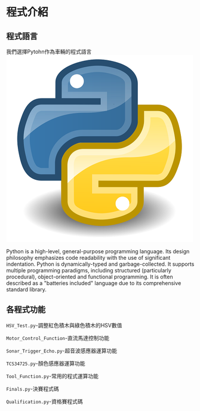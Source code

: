 # 程式介紹
## 程式語言
我們選擇Pytohn作為車輛的程式語言
![image](https://github.com/2008linchungpin/Future-engineers-Fire-On-All-Cylinders/blob/main/src/Python_Picture.png)

Python is a high-level, general-purpose programming language. Its design philosophy emphasizes code readability with the use of significant indentation.
Python is dynamically-typed and garbage-collected. It supports multiple programming paradigms, including structured (particularly procedural), object-oriented and functional programming. It is often described as a "batteries included" language due to its comprehensive standard library.

## 各程式功能
`HSV_Test.py`-調整紅色積木與綠色積木的HSV數值

`Motor_Control_Function`-直流馬達控制功能

`Sonar_Trigger_Echo.py`-超音波感應器運算功能

`TCS34725.py`-顏色感應器運算功能

`Tool_Function.py`-常用的程式運算功能

`Finals.py`-決賽程式碼

`Qualification.py`-資格賽程式碼
